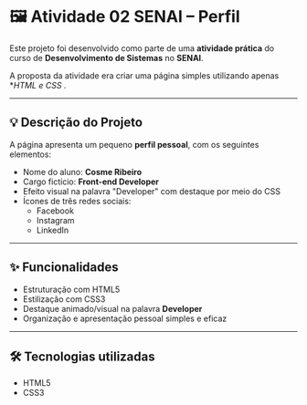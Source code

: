 # 🖼️ Atividade 02 SENAI – Perfil

Este projeto foi desenvolvido como parte de uma **atividade prática** do curso de **Desenvolvimento de Sistemas** no **SENAI**.

A proposta da atividade era criar uma página simples utilizando apenas **HTML e CSS* . 

---

## 💡 Descrição do Projeto

A página apresenta um pequeno **perfil pessoal**, com os seguintes elementos:

- Nome do aluno: **Cosme Ribeiro**
- Cargo fictício: **Front-end Developer**
- Efeito visual na palavra "Developer" com destaque por meio do CSS
- Ícones de três redes sociais:
  - Facebook
  - Instagram
  - LinkedIn

---

## ✨ Funcionalidades

- Estruturação com HTML5
- Estilização com CSS3
- Destaque animado/visual na palavra **Developer**
- Organização e apresentação pessoal simples e eficaz

---

## 🛠️ Tecnologias utilizadas

- HTML5  
- CSS3  




